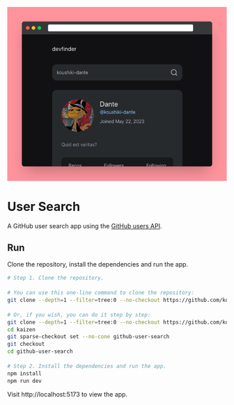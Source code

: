 ![Cover](./.github/cover.png)

# User Search 

A GitHub user search app using the [GitHub users API](https://docs.github.com/en/rest/users?apiVersion=2022-11-28#get-a-user).

## Run
Clone the repository, install the dependencies and run the app.

```bash
# Step 1. Clone the repository.

# You can use this one-line command to clone the repository:
git clone --depth=1 --filter=tree:0 --no-checkout https://github.com/koushiki-dante/kaizen.git && cd kaizen && git sparse-checkout set --no-cone github-user-search && git checkout && cd github-user-search 

# Or, if you wish, you can do it step by step:
git clone --depth=1 --filter=tree:0 --no-checkout https://github.com/koushiki-dante/kaizen.git
cd kaizen
git sparse-checkout set --no-cone github-user-search 
git checkout
cd github-user-search

# Step 2. Install the dependencies and run the app.
npm install
npm run dev
```
Visit http://localhost:5173 to view the app.
